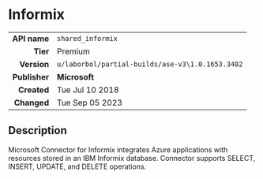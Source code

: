 # Informix
| | |
|-:|-|
|**API name**|`shared_informix`|
|**Tier**|Premium|
|**Version**|`u/laborbol/partial-builds/ase-v3\1.0.1653.3402`|
|**Publisher**|**Microsoft**|
|**Created**|Tue Jul 10 2018|
|**Changed**|Tue Sep 05 2023|

## Description
Microsoft Connector for Informix integrates Azure applications with resources stored in an IBM Informix database. Connector supports SELECT, INSERT, UPDATE, and DELETE operations.
